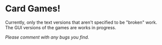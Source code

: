 ﻿# Card Games!

Currently, only the text versions that aren't specified to be "broken" work. The GUI versions of the games are works in progress.

*Please comment with any bugs you find.*
